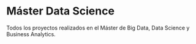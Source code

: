 # Máster Data Science

Todos los proyectos realizados en el Máster de Big Data, Data Science y Business Analytics.
